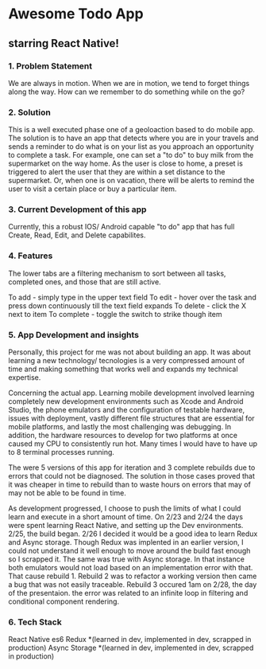 # Awesome Todo App
## starring __**React Native!**__


### 1. Problem Statement

We are always in motion. When we are in motion, we tend to forget things along the way.
How can we remember to do something while on the go? 

### 2. Solution

This is a well executed phase one of a geoloaction based to do mobile app. The solution is to 
have an app that detects where you are in your travels and sends a reminder to do what is on your list as you approach an opportunity to complete a task. For example, one can set a "to do" to buy milk from the supermarket on the way home. As the user is close to home, a preset is triggered to alert the user that they are within a set distance to the supermarket. Or, when one is on vacation, there will be alerts to remind the user to visit a certain place or buy a particular item. 

### 3. Current Development of this app

Currently, this a robust IOS/ Android capable "to do" app that has full Create, Read, Edit, and Delete capabilites. 

### 4. Features

The lower tabs are a filtering mechanism to sort between all tasks, completed ones, and those that are still active.


 To add - simply type in the upper text field
 To edit - hover over the task and press down continuously till the text field expands
 To delete - click the X next to item
 To complete - toggle the switch to strike though item

### 5. App Development and insights

Personally, this project for me was not about building an app. It was about learning
a new technology/ tecnologies is a very compressed amount of time and making something
that works well and expands my technical expertise.

Concerning the actual app. Learning mobile development involved learning completely new development environments such as Xcode and Android Studio, the phone emulators and the configuration of testable hardware, issues with deployment, vastly different file structures that are essential for mobile platforms, and lastly the most challenging was debugging. In addition, the hardware resources to develop for two platforms at once caused my CPU to consistently run hot. Many times I would have to have up to 8 terminal processes running.

The were 5 versions of this app for iteration and 3 complete rebuilds due to errors that could not be diagnosed. The solution in those cases proved that it was cheaper in time to rebuild than to waste hours on errors that may of may not be able to be found in time. 

As development progressed, I choose to push the limits of what I could learn and execute in 
a short amount of time. On 2/23 and 2/24 the days were spent learning React Native, and setting up the Dev environments. 2/25, the build began. 2/26 I decided it would be a good idea to learn Redux and Async storage. Though Redux was implented in an earlier version, I could not understand it well enough to move around the build fast enough so I scrapped it. The same was true with Async storage. In that instance both emulators would not load based on an implementation error with that. That cause rebuild 1. Rebuild 2 was to refactor a working version then came a bug that was not easily traceable. Rebuild 3 occured 1am on 2/28, the day of the presentaion. the error 
was related to an infinite loop in filtering and conditional component rendering.

### 6. Tech Stack

 React Native
 es6
 Redux *(learned in dev, implemented in dev, scrapped in production)
 Async Storage *(learned in dev, implemented in dev, scrapped in production)







